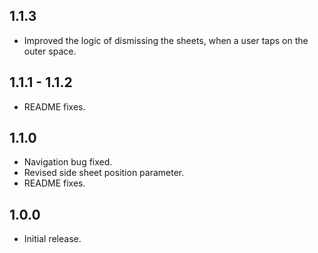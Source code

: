## 1.1.3

* Improved the logic of dismissing the sheets, when a user taps on the outer space.

## 1.1.1 - 1.1.2

* README fixes.

## 1.1.0

* Navigation bug fixed.
* Revised side sheet position parameter.
* README fixes.

## 1.0.0

* Initial release.
